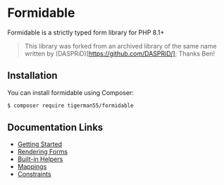 # Formidable

Formidable is a strictly typed form library for PHP 8.1+

> This library was forked from an archived library of the same name written by (DASPRiD)[https://github.com/DASPRiD/];
> Thanks Ben!

## Installation

You can install formidable using Composer:

```bash
$ composer require tigerman55/formidable
```

## Documentation Links

- [Getting Started](/doc/src/getting-started.md) 
- [Rendering Forms](/doc/src/rendering-forms.md)
- [Built-in Helpers](/doc/src/built-in-helpers.md)
- [Mappings](/doc/src/mappings.md)
- [Constraints](/doc/src/constraints.md)